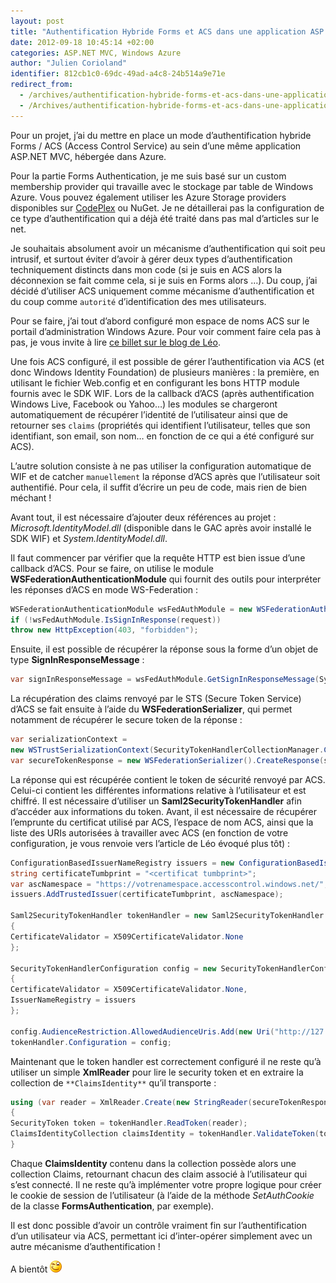 ```yaml
---
layout: post
title: "Authentification Hybride Forms et ACS dans une application ASP.NET MVC hébergée dans Azure"
date: 2012-09-18 10:45:14 +02:00
categories: ASP.NET MVC, Windows Azure
author: "Julien Corioland"
identifier: 812cb1c0-69dc-49ad-a4c8-24b514a9e71e
redirect_from:
  - /archives/authentification-hybride-forms-et-acs-dans-une-application-aspnet-mvc-hebergee-dans-azure
  - /Archives/authentification-hybride-forms-et-acs-dans-une-application-aspnet-mvc-hebergee-dans-azure
---
```


Pour un projet, j’ai du mettre en place un mode d’authentification hybride Forms / ACS (Access Control Service) au sein d’une même application ASP.NET MVC, hébergée dans Azure.

Pour la partie Forms Authentication, je me suis basé sur un custom membership provider qui travaille avec le stockage par table de Windows Azure. Vous pouvez également utiliser les Azure Storage providers disponibles sur [CodePlex](http://azureproviders.codeplex.com/) ou NuGet. Je ne détaillerai pas la configuration de ce type d’authentification qui a déjà été traité dans pas mal d’articles sur le net.

Je souhaitais absolument avoir un mécanisme d’authentification qui soit peu intrusif, et surtout éviter d’avoir à gérer deux types d’authentification techniquement distincts dans mon code (si je suis en ACS alors la déconnexion se fait comme cela, si je suis en Forms alors …). Du coup, j’ai décidé d’utiliser ACS uniquement comme mécanisme d’authentification et du coup comme `autorité` d’identification des mes utilisateurs.

Pour se faire, j’ai tout d’abord configuré mon espace de noms ACS sur le portail d’administration Windows Azure. Pour voir comment faire cela pas à pas, je vous invite à lire [ce billet sur le blog de Léo](http://blogs.codes-sources.com/leo/archive/2011/11/14/windows-azure-access-control-service.aspx).

Une fois ACS configuré, il est possible de gérer l’authentification via ACS (et donc Windows Identity Foundation) de plusieurs manières : la première, en utilisant le fichier Web.config et en configurant les bons HTTP module fournis avec le SDK WIF. Lors de la callback d’ACS (après authentification Windows Live, Facebook ou Yahoo…) les modules se chargeront automatiquement de récupérer l’identité de l’utilisateur ainsi que de retourner ses `claims` (propriétés qui identifient l’utilisateur, telles que son identifiant, son email, son nom… en fonction de ce qui a été configuré sur ACS).

L’autre solution consiste à ne pas utiliser la configuration automatique de WIF et de catcher `manuellement` la réponse d’ACS après que l’utilisateur soit authentifié. Pour cela, il suffit d’écrire un peu de code, mais rien de bien méchant !

Avant tout, il est nécessaire d’ajouter deux références au projet : <em>Microsoft.IdentityModel.dll</em> (disponible dans le GAC après avoir installé le SDK WIF) et <em>System.IdentityModel.dll</em>.

Il faut commencer par vérifier que la requête HTTP est bien issue d’une callback d’ACS. Pour se faire, on utilise le module **WSFederationAuthenticationModule** qui fournit des outils pour interpréter les réponses d’ACS en mode WS-Federation :

```csharp
WSFederationAuthenticationModule wsFedAuthModule = new WSFederationAuthenticationModule();
if (!wsFedAuthModule.IsSignInResponse(request))
throw new HttpException(403, "forbidden");
```

Ensuite, il est possible de récupérer la réponse sous la forme d’un objet de type **SignInResponseMessage** :

```csharp
var signInResponseMessage = wsFedAuthModule.GetSignInResponseMessage(System.Web.HttpContext.Current.Request);
```

La récupération des claims renvoyé par le STS (Secure Token Service) d’ACS se fait ensuite à l’aide du **WSFederationSerializer**, qui permet notamment de récupérer le secure token de la réponse :

```csharp
var serializationContext =
new WSTrustSerializationContext(SecurityTokenHandlerCollectionManager.CreateDefaultSecurityTokenHandlerCollectionManager());
var secureTokenResponse = new WSFederationSerializer().CreateResponse(signInResponseMessage, serializationContext);
```

La réponse qui est récupérée contient le token de sécurité renvoyé par ACS. Celui-ci contient les différentes informations relative à l’utilisateur et est chiffré. Il est nécessaire d’utiliser un **Saml2SecurityTokenHandler** afin d’accéder aux informations du token. Avant, il est nécessaire de récupérer l’emprunte du certificat utilisé par ACS, l’espace de nom ACS, ainsi que la liste des URIs autorisées à travailler avec ACS (en fonction de votre configuration, je vous renvoie vers l’article de Léo évoqué plus tôt) :

```csharp
ConfigurationBasedIssuerNameRegistry issuers = new ConfigurationBasedIssuerNameRegistry();
string certificateTumbprint = "<certificat tumbprint>";
var ascNamespace = "https://votrenamespace.accesscontrol.windows.net/";
issuers.AddTrustedIssuer(certificateTumbprint, ascNamespace);

Saml2SecurityTokenHandler tokenHandler = new Saml2SecurityTokenHandler
{
CertificateValidator = X509CertificateValidator.None
};

SecurityTokenHandlerConfiguration config = new SecurityTokenHandlerConfiguration
{
CertificateValidator = X509CertificateValidator.None,
IssuerNameRegistry = issuers
};

config.AudienceRestriction.AllowedAudienceUris.Add(new Uri("http://127.0.0.1"));
tokenHandler.Configuration = config;
```

Maintenant que le token handler est correctement configuré il ne reste qu’à utiliser un simple **XmlReader** pour lire le security token et en extraire la collection de `**ClaimsIdentity**` qu’il transporte :

```csharp
using (var reader = XmlReader.Create(new StringReader(secureTokenResponse.RequestedSecurityToken.SecurityTokenXml.OuterXml)))
{
SecurityToken token = tokenHandler.ReadToken(reader);
ClaimsIdentityCollection claimsIdentity = tokenHandler.ValidateToken(token);
}
```

Chaque **ClaimsIdentity** contenu dans la collection possède alors une collection Claims, retournant chacun des claim associé à l’utilisateur qui s’est connecté. Il ne reste qu’à implémenter votre propre logique pour créer le cookie de session de l’utilisateur (à l’aide de la méthode <em>SetAuthCookie</em> de la classe **FormsAuthentication**, par exemple).

Il est donc possible d’avoir un contrôle vraiment fin sur l’authentification d’un utilisateur via ACS, permettant ici d’inter-opérer simplement avec un autre mécanisme d’authentification !

A bientôt ![image](/images/authentification-hybride-forms-et-acs-dans-une-application-aspnet-mvc-hebergee-dans-azure/ba0b76a6-45ff-45a3-a9d1-28b12ac36d90.jpg)

